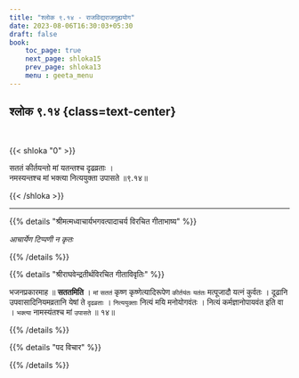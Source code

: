 ```yaml
---
title: "श्लोक ९.१४ - राजविद्यराजगुह्ययोग"
date: 2023-08-06T16:30:03+05:30
draft: false
book:
    toc_page: true
    next_page: shloka15
    prev_page: shloka13
    menu : geeta_menu
---
```




## श्लोक ९.१४ {class=text-center}

<br/>

{{< shloka  "0"  >}}

सततं कीर्तयन्तो मां यतन्तश्च दृढव्रताः ।   
नमस्यन्तश्च मां भक्त्या नित्ययुक्ता उपासते ॥९.१४॥

{{< /shloka >}}

---


{{% details "श्रीमत्मध्वाचार्यभगवत्पादाचर्य विरचित  गीताभाष्य" %}}

*आचार्येण टिप्पणी न कृतः*

{{% /details %}}



{{% details "श्रीराघवेन्द्रतीर्थविरचित गीताविवृतिः" %}}

भजनप्रकारमाह ॥ **सततमिति** । 
`मां` `सततं` कृष्ण कृष्णेत्यादिरूपेण 
`कीर्तयंतः` `यतंतः` मत्पूजादौ यत्नं कुर्वतः । 
दूढानि उपवासादिनियमव्रतानि येषां ते `दृढव्रताः` । 
`नित्ययुक्ताः` नित्यं मयि मनोयोगवंतः । 
नित्यं कर्मज्ञानोपायवंत इति वा ।
`भक्त्या` नामस्यंतश्च मां `उपासते` ॥ १४॥

{{% /details %}}



{{% details "पद विचार" %}}


{{% /details %}}
